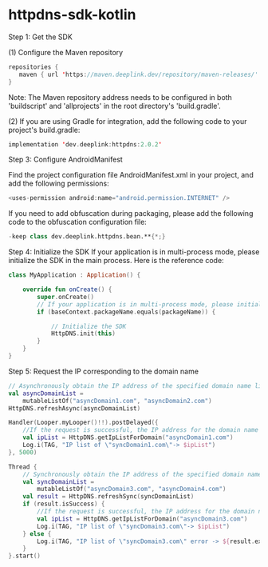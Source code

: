 # httpdns-sdk-kotlin

Step 1: Get the SDK

(1) Configure the Maven repository
```kotlin   
repositories {
   maven { url 'https://maven.deeplink.dev/repository/maven-releases/' }
}
```

Note: The Maven repository address needs to be configured in both 'buildscript' and 'allprojects' in the root directory's 'build.gradle'.

(2) If you are using Gradle for integration, add the following code to your project's build.gradle:
```kotlin
implementation 'dev.deeplink:httpdns:2.0.2'
```

Step 3: Configure AndroidManifest

Find the project configuration file AndroidManifest.xml in your project, and add the following permissions:

```kotlin
<uses-permission android:name="android.permission.INTERNET" />
```

If you need to add obfuscation during packaging, please add the following code to the obfuscation configuration file:
```kotlin
-keep class dev.deeplink.httpdns.bean.**{*;}
```

Step 4: Initialize the SDK
If your application is in multi-process mode, please initialize the SDK in the main process. Here is the reference code:
```kotlin
class MyApplication : Application() {

    override fun onCreate() {
        super.onCreate()
        // If your application is in multi-process mode, please initialize the SDK in the main process.
        if (baseContext.packageName.equals(packageName)) {

            // Initialize the SDK
            HttpDNS.init(this)
        }
    }
}
```

Step 5: Request the IP corresponding to the domain name
```kotlin
// Asynchronously obtain the IP address of the specified domain name list
val asyncDomainList =
    mutableListOf("asyncDomain1.com", "asyncDomain2.com")
HttpDNS.refreshAsync(asyncDomainList)

Handler(Looper.myLooper()!!).postDelayed({
    //If the request is successful, the IP address for the domain name can be obtained from the cache.
    val ipList = HttpDNS.getIpListForDomain("asyncDomain1.com")
    Log.i(TAG, "IP list of \"syncDomain1.com\"-> $ipList")
}, 5000)

Thread {
    // Synchronously obtain the IP address of the specified domain name list
    val syncDomainList =
        mutableListOf("asyncDomain3.com", "asyncDomain4.com")
    val result = HttpDNS.refreshSync(syncDomainList)
    if (result.isSuccess) {
        //If the request is successful, the IP address for the domain name can be obtained from the cache.
        val ipList = HttpDNS.getIpListForDomain("asyncDomain3.com")
        Log.i(TAG, "IP list of \"syncDomain3.com\"-> $ipList")
    } else {
        Log.i(TAG, "IP list of \"syncDomain3.com\" error -> ${result.exceptionOrNull()}")
    }
}.start()
```
